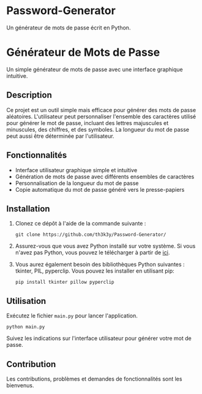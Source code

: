 # Password-Generator
Un générateur de mots de passe écrit en Python.

# Générateur de Mots de Passe

Un simple générateur de mots de passe avec une interface graphique intuitive.

## Description

Ce projet est un outil simple mais efficace pour générer des mots de passe aléatoires. L'utilisateur peut personnaliser l'ensemble des caractères utilisé pour générer le mot de passe, incluant des lettres majuscules et minuscules, des chiffres, et des symboles. La longueur du mot de passe peut aussi être déterminée par l'utilisateur.

## Fonctionnalités

- Interface utilisateur graphique simple et intuitive
- Génération de mots de passe avec différents ensembles de caractères
- Personnalisation de la longueur du mot de passe
- Copie automatique du mot de passe généré vers le presse-papiers

## Installation

1. Clonez ce dépôt à l'aide de la commande suivante : 

    ```git clone https://github.com/th3k3y/Password-Generator/```

2. Assurez-vous que vous avez Python installé sur votre système. Si vous n'avez pas Python, vous pouvez le télécharger à partir de [ici](https://www.python.org/downloads/).

3. Vous aurez également besoin des bibliothèques Python suivantes : tkinter, PIL, pyperclip. Vous pouvez les installer en utilisant pip:

    ```pip install tkinter pillow pyperclip```

## Utilisation

Exécutez le fichier `main.py` pour lancer l'application.

```python main.py```

Suivez les indications sur l'interface utilisateur pour générer votre mot de passe.

## Contribution

Les contributions, problèmes et demandes de fonctionnalités sont les bienvenus.
